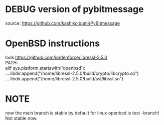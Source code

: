 # DEBUG version of pybitmessage
source: https://github.com/kashikoibumi/PyBitmessage
# OpenBSD instructions
look https://github.com/jon1enforce/libressl-2.5.0  
PATH:  
    elif sys.platform.startswith('openbsd'):  
        ....libdir.append("/home/libressl-2.5.0/build/crypto/libcrypto.so")  
        ....libdir.append("/home/libressl-2.5.0/build/ssl/libssl.so")
# NOTE
now the main branch is stable by default for linux
openbsd is test -branch! Not stable now.
